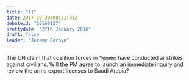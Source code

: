 ```yaml
---
title: "11"
date: 2017-10-30T08:51:01Z
debateid: "20160127"
prettydate: "27th January 2016"
draft: false
leader: "Jeremy Corbyn"
---
```


The UN claim that coalition forces in Yemen have conducted airstrikes against civilians. Will the PM agree to launch an immediate inquiry and review the arms export licenses to Saudi Arabia?